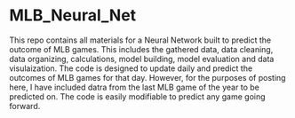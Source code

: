 # MLB_Neural_Net
This repo contains all materials for a Neural Network built to predict the outcome of MLB games. This includes the gathered data, data cleaning, data organizing, calculations, model building, model evaluation and data visulaization. The code is designed to update daily and predict the outcomes of MLB games for that day. However, for the purposes of posting here, I have included datra from the last MLB game of the year to be predicted on. The code is easily modifiable to predict any game going forward.
